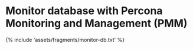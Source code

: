 # Monitor database with Percona Monitoring and Management (PMM)

{% include 'assets/fragments/monitor-db.txt' %}
